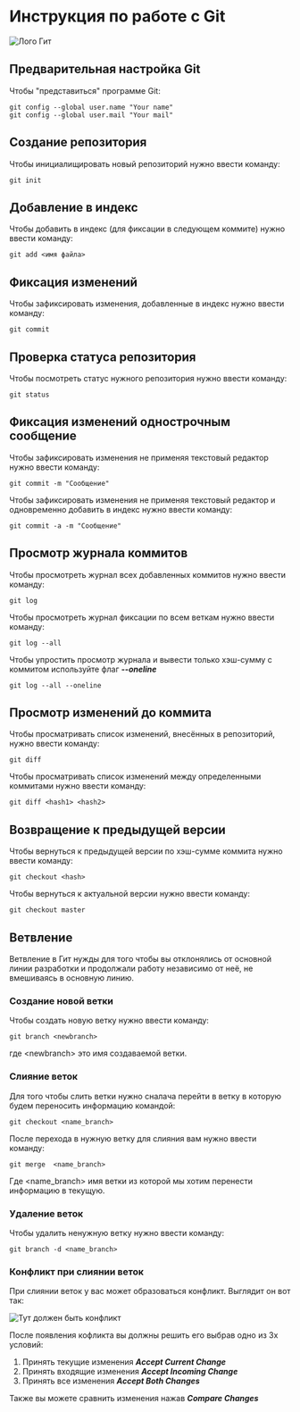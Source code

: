 # **Инструкция по работе с Git**

![Лого Гит](git.png)

## Предварительная настройка Git

Чтобы "представиться" программе Git:

    git config --global user.name "Your name"
    git config --global user.mail "Your mail"

## Создание репозитория

Чтобы инициалищировать новый репозиторий нужно ввести команду:

    git init

## Добавление в индекс

Чтобы добавить в индекс (для фиксации в следующем коммите) нужно ввести команду:

    git add <имя файла>

## Фиксация изменений

Чтобы зафиксировать изменения, добавленные в индекс нужно ввести команду:

    git commit

## Проверка статуса репозитория

Чтобы посмотреть статус нужного репозитория нужно ввести команду:

    git status

## Фиксация изменений однострочным сообщение

Чтобы зафиксировать изменения не применяя текстовый редактор нужно ввести команду:

    git commit -m "Сообщение"

Чтобы зафиксировать изменения не применяя текстовый редактор и одновременно добавить в индекс нужно ввести команду:

    git commit -a -m "Сообщение"

## Просмотр журнала коммитов

Чтобы просмотреть журнал всех добавленных коммитов нужно ввести команду:

    git log

Чтобы просмотреть журнал фиксации по всем веткам нужно ввести команду:

    git log --all

Чтобы упростить просмотр журнала и вывести только хэш-сумму с коммитом используйте флаг ***--oneline***

    git log --all --oneline

## Просмотр изменений до коммита

Чтобы просматривать список изменений, внесённых в репозиторий, нужно ввести команду:

    git diff

Чтобы просматривать список изменений между определенными коммитами нужно ввести команду:

    git diff <hash1> <hash2>

## Возвращение к предыдущей версии

Чтобы вернуться к предыдущей версии по хэш-сумме коммита нужно ввести команду:

    git checkout <hash>

Чтобы вернуться к актуальной версии нужно ввести команду:
    
    git checkout master

## Ветвление 

Ветвление в Гит нужды для того чтобы вы отклонялись от основной линии разработки и продолжали работу независимо от неё, не вмешиваясь в основную линию.

### Создание новой ветки

Чтобы создать новую ветку нужно ввести команду:

    git branch <newbranch>

где \<newbranch> это имя создаваемой ветки.

### Слияние веток

Для того чтобы слить ветки нужно сналача перейти в ветку в которую будем переносить информацию командой:

    git checkout <name_branch>

После перехода в нужную ветку для слияния вам нужно ввести команду:

    git merge  <name_branch>

Где \<name_branch> имя ветки из которой мы хотим перенести информацию в текущую.

### Удаление веток

Чтобы удалить ненужную ветку нужно ввести команду:

    git branch -d <name_branch>

### Конфликт при слиянии веток

При слиянии веток у вас может образоваться конфликт.
Выглядит он вот так:

![Тут должен быть конфликт](gitconf.PNG)

После появления кофликта вы должны решить его выбрав одно из 3х условий:
1. Принять текущие изменения ***Accept Current Change***
2. Принять входящие изменения ***Accept Incoming Change***
3. Принять все изменения ***Accept Both Changes***

Также вы можете сравнить изменения нажав ***Compare Changes***
